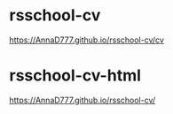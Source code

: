 # rsschool-cv
https://AnnaD777.github.io/rsschool-cv/cv

# rsschool-cv-html
https://AnnaD777.github.io/rsschool-cv/
